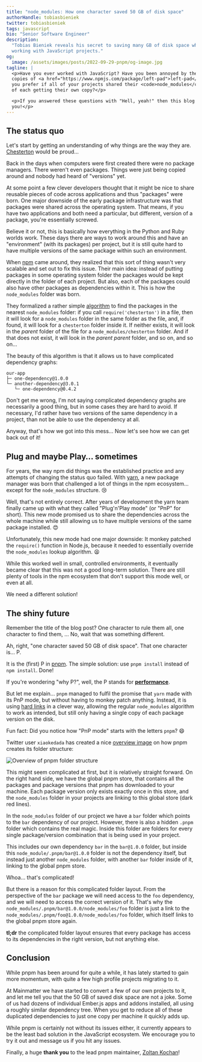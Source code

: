 ```yaml
---
title: "node_modules: How one character saved 50 GB of disk space"
authorHandle: tobiasbieniek
twitter: tobiasbieniek
tags: javascript
bio: "Senior Software Engineer"
description:
  "Tobias Bieniek reveals his secret to saving many GB of disk space when
  working with JavaScript projects."
og:
  image: /assets/images/posts/2022-09-29-pnpm/og-image.jpg
tagline: |
  <p>Have you ever worked with JavaScript? Have you been annoyed by the three hundred
  copies of <a href="https://www.npmjs.com/package/left-pad">left-pad</a> in all of the <code>node_modules</code> folders on your disk? Would
  you prefer if all of your projects shared their <code>node_modules</code> folders instead
  of each getting their own copy?</p>

  <p>If you answered these questions with "Hell, yeah!" then this blog post is for
  you!</p>
---
```


## The status quo

Let's start by getting an understanding of why things are the way they are.
[Chesterton] would be proud…

Back in the days when computers were first created there were no package
managers. There weren't even packages. Things were just being copied around and
nobody had heard of "versions" yet.

At some point a few clever developers thought that it might be nice to share
reusable pieces of code across applications and thus "packages" were born. One
major downside of the early package infrastructure was that packages were shared
across the operating system. That means, if you have two applications and both
need a particular, but different, version of a package, you're essentially
screwed.

Believe it or not, this is basically how everything in the Python and Ruby
worlds work. These days there are ways to work around this and have an
"environment" (with its packages) per project, but it is still quite hard to
have multiple versions of the same package within such an environment.

When [npm] came around, they realized that this sort of thing wasn't very
scalable and set out to fix this issue. Their main idea: instead of putting
packages in some operating system folder the packages would be kept directly in
the folder of each project. But also, each of the packages could also have other
packages as dependencies within it. This is how the `node_modules` folder was
born.

They formalized a rather simple [algorithm] to find the packages in the nearest
`node_modules` folder: if you call `require('chesterton')` in a file, then it
will look for a `node_modules` folder in the same folder as the file, and, if
found, it will look for a `chesterton` folder inside it. If neither exists, it
will look in the _parent_ folder of the file for a `node_modules/chesterton`
folder. And if that does not exist, it will look in the _parent parent_ folder,
and so on, and so on…

The beauty of this algorithm is that it allows us to have complicated dependency
graphs:

```
our-app
├─ one-dependency@1.0.0
└─ another-dependency@3.0.1
   └─ one-dependency@0.4.2
```

Don't get me wrong, I'm not saying complicated dependency graphs are necessarily
a good thing, but in some cases they are hard to avoid. If necessary, I'd rather
have two versions of the same dependency in a project, than not be able to use
the dependency at all.

Anyway, that's how we got into this mess… Now let's see how we can get back out
of it!

## Plug and maybe Play… sometimes

For years, the way npm did things was the established practice and any attempts
of changing the status quo failed. With [yarn], a new package manager was born
that challenged a lot of things in the npm ecosystem… except for the
`node_modules` structure. 😢

Well, that's not entirely correct. After years of development the yarn team
finally came up with what they called "Plug'n'Play mode" (or "PnP" for short).
This new mode promised us to share the dependencies across the whole machine
while still allowing us to have multiple versions of the same package installed.
😍

Unfortunately, this new mode had one major downside: It monkey patched the
`require()` function in Node.js, because it needed to essentially override the
`node_modules` lookup algorithm. 😫

While this worked well in small, controlled environments, it eventually became
clear that this was not a good long-term solution. There are still plenty of
tools in the npm ecosystem that don't support this mode well, or even at all.

We need a different solution!

## The shiny future

Remember the title of the blog post? One character to rule them all, one
character to find them, … No, wait that was something different.

Ah, right, "one character saved 50 GB of disk space". That one character is… P.

It is the (first) P in [pnpm]. The simple solution: use `pnpm install` instead
of `npm install`. Done!

If you're wondering "why P?", well, the P stands for
[**performance**](https://pnpm.io/faq#what-does-pnpm-stand-for).

But let me explain… `pnpm` managed to fulfil the promise that `yarn` made with
its PnP mode, but without having to monkey patch anything. Instead, it is using
[hard links] in a clever way, allowing the regular `node_modules` algorithm to
work as intended, but still only having a single copy of each package version on
the disk.

Fun fact: Did you notice how "PnP mode" starts with the letters `pnpm`? 😄

Twitter user `xiaokedada` has created a nice
[overview image](https://twitter.com/xiaokedada/status/1471691763102679041) on
how pnpm creates its folder structure:

![Overview of pnpm folder structure](/assets/images/posts/2022-09-29-pnpm/pnpm-folder-structure.jpeg)

This might seem complicated at first, but it is relatively straight forward. On
the right hand side, we have the global pnpm store, that contains all the
packages and package versions that pnpm has downloaded to your machine. Each
package version only exists exactly once in this store, and the `node_modules`
folder in your projects are linking to this global store (dark red lines).

In the `node_modules` folder of our project we have a `bar` folder which points
to the `bar` dependency of our project. However, there is also a hidden `.pnpm`
folder which contains the real magic. Inside this folder are folders for every
single package/version combination that is being used in your project.

This includes our own dependency `bar` in the `bar@1.0.0` folder, but inside
this `node_module/.pnpm/bar@1.0.0` folder is not the dependency itself, but
instead just another `node_modules` folder, with another `bar` folder inside of
it, linking to the global pnpm store.

Whoa… that's complicated!

But there is a reason for this complicated folder layout. From the perspective
of the `bar` package we will need access to the `foo` dependency, and we will
need to access the correct version of it. That's why the
`node_modules/.pnpm/bar@1.0.0/node_modules/foo` folder is just a link to the
`node_modules/.pnpm/foo@1.0.0/node_modules/foo` folder, which itself links to
the global pnpm store again.

**tl;dr** the complicated folder layout ensures that every package has access to
its dependencies in the right version, but not anything else.

## Conclusion

While pnpm has been around for quite a while, it has lately started to gain more
momentum, with quite a few high profile projects migrating to it.

At Mainmatter we have started to convert a few of our own projects to it, and
let me tell you that the 50 GB of saved disk space are not a joke. Some of us
had dozens of individual Ember.js apps and addons installed, all using a roughly
similar dependency tree. When you get to reduce all of these duplicated
dependencies to just one copy per machine it quickly adds up.

While pnpm is certainly not without its issues either, it currently appears to
be the least bad solution in the JavaScript ecosystem. We encourage you to try
it out and message us if you hit any issues.

Finally, a huge **thank you** to the lead pnpm maintainer, [Zoltan Kochan]!

[chesterton]: https://en.wikipedia.org/wiki/G._K._Chesterton#Chesterton's_fence
[npm]: https://www.npmjs.com/package/npm
[algorithm]:
  https://nodejs.org/api/modules.html#loading-from-node_modules-folders
[yarn]: https://yarnpkg.com
[pnpm]: https://pnpm.io
[hard links]: https://en.wikipedia.org/wiki/Hard_link
[zoltan kochan]: https://github.com/zkochan
